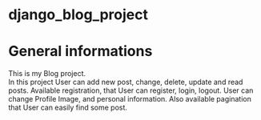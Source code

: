 # django_blog_project

# General informations

This is my Blog project.   
In this project User can add new post, change, delete, update and read posts.
Available registration, that User can register, login, logout. 
User can change Profile Image, and personal information. 
Also available pagination that User can easily find some post. 

